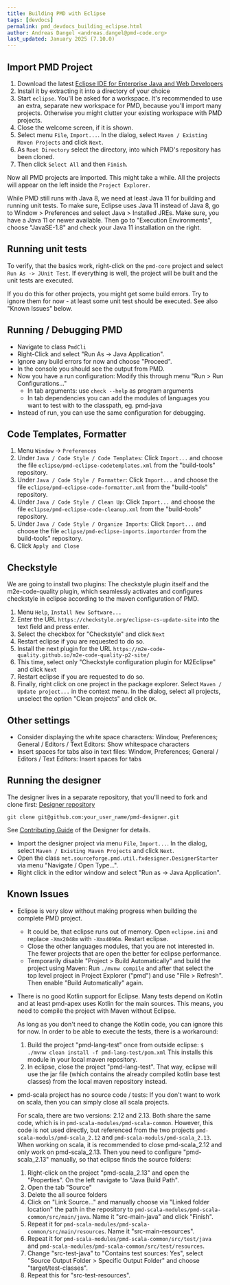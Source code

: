 ```yaml
---
title: Building PMD with Eclipse
tags: [devdocs]
permalink: pmd_devdocs_building_eclipse.html
author: Andreas Dangel <andreas.dangel@pmd-code.org>
last_updated: January 2025 (7.10.0)
---
```


## Import PMD Project

1. Download the latest [Eclipse IDE for Enterprise Java and Web Developers](http://www.eclipse.org/downloads/eclipse-packages/)
2. Install it by extracting it into a directory of your choice
3. Start `eclipse`. You'll be asked for a workspace. It's recommended to use an extra, separate new workspace for PMD,
   because you'll import many projects. Otherwise you might clutter your existing workspace with PMD projects.
4. Close the welcome screen, if it is shown.
5. Select menu `File`, `Import...`. In the dialog, select `Maven / Existing Maven Projects` and click `Next`.
6. As `Root Directory` select the directory, into which PMD's repository has been cloned.
7. Then click `Select All` and then `Finish`.

Now all PMD projects are imported. This might take a while. All the projects will appear on the left inside
the `Project Explorer`.

While PMD still runs with Java 8, we need at least Java 11 for building and running unit tests.
To make sure, Eclipse uses Java 11 instead of Java 8, go to Window > Preferences and select
Java > Installed JREs. Make sure, you have a Java 11 or newer available. Then go to "Execution Environments",
choose "JavaSE-1.8" and check your Java 11 installation on the right.

## Running unit tests

To verify, that the basics work, right-click on the `pmd-core` project and select `Run As -> JUnit Test`.
If everything is well, the project will be built and the unit tests are executed.

If you do this for other projects, you might get some build errors. Try to ignore them for now - at least some unit test
should be executed. See also "Known Issues" below.

## Running / Debugging PMD

* Navigate to class `PmdCli`
* Right-Click and select "Run As -> Java Application".
* Ignore any build errors for now and choose "Proceed".
* In the console you should see the output from PMD.
* Now you have a run configuration: Modify this through menu "Run > Run Configurations..."
  * In tab arguments: use `check --help` as program arguments
  * In tab dependencies you can add the modules of languages you want to test with to the classpath, eg. pmd-java
* Instead of run, you can use the same configuration for debugging.

## Code Templates, Formatter

1. Menu `Window` -> `Preferences`
2. Under `Java / Code Style / Code Templates`:
   Click `Import...` and choose the file `eclipse/pmd-eclipse-codetemplates.xml` from the "build-tools" repository.
3. Under `Java / Code Style / Formatter`:
   Click `Import...` and choose the file `eclipse/pmd-eclipse-code-formatter.xml` from the "build-tools" repository.
4. Under `Java / Code Style / Clean Up`:
   Click `Import...` and choose the file `eclipse/pmd-eclipse-code-cleanup.xml` from the "build-tools" repository.
5. Under `Java / Code Style / Organize Imports`:
   Click `Import...` and choose the file `eclipse/pmd-eclipse-imports.importorder` from the build-tools" repository.
6. Click `Apply and Close`

## Checkstyle

We are going to install two plugins: The checkstyle plugin itself and the m2e-code-quality plugin, which seamlessly activates and configures checkstyle in eclipse according to the maven configuration of PMD.

1.  Menu `Help`, `Install New Software...`
2.  Enter the URL `https://checkstyle.org/eclipse-cs-update-site` into the text field and press enter.
3.  Select the checkbox for "Checkstyle" and click `Next`
4.  Restart eclipse if you are requested to do so.
5.  Install the next plugin for the URL `https://m2e-code-quality.github.io/m2e-code-quality-p2-site/`
6.  This time, select only "Checkstyle configuration plugin for M2Eclipse" and click `Next`
7.  Restart eclipse if you are requested to do so.
8.  Finally, right click on one project in the package explorer. Select `Maven / Update project...` in the context
    menu. In the dialog, select all projects, unselect the option "Clean projects" and click `OK`.


## Other settings

*   Consider displaying the white space characters: Window, Preferences; General / Editors / Text Editors: Show whitespace characters
*   Insert spaces for tabs also in text files: Window, Preferences; General / Editors / Text Editors: Insert spaces for tabs

## Running the designer

The designer lives in a separate repository, that you'll need to fork and clone first:
[Designer repository](https://github.com/pmd/pmd-designer)

```shell
git clone git@github.com:your_user_name/pmd-designer.git
```

See [Contributing Guide](https://github.com/pmd/pmd-designer/blob/master/CONTRIBUTING.md) of the Designer for details.

* Import the designer project via menu `File`, `Import...`. In the dialog, select `Maven / Existing Maven Projects` and click `Next`.
* Open the class `net.sourceforge.pmd.util.fxdesigner.DesignerStarter` via menu "Navigate / Open Type...".
* Right click in the editor window and select "Run as -> Java Application".

## Known Issues

* Eclipse is very slow without making progress when building the complete PMD project.
  * It could be, that eclipse runs out of memory. Open `eclipse.ini` and replace `-Xmx2048m` with `-Xmx4096m`. Restart eclipse.
  * Close the other languages modules, that you are not interested in. The fewer projects that are open the better
    for eclipse performance.
  * Temporarily disable "Project > Build Automatically" and build the project using Maven: Run `./mvnw compile` and
    after that select the top level project in Project Explorer ("pmd") and use "File > Refresh". Then enable
    "Build Automatically" again.

* There is no good Kotlin support for Eclipse. Many tests depend on Kotlin and at least pmd-apex uses Kotlin
  for the main sources. This means, you need to compile the project with Maven without Eclipse.

  As long as you don't need to change the Kotlin code, you can ignore this for now.
  In order to be able to execute the tests, there is a workaround:

    1. Build the project "pmd-lang-test" once from outside eclipse: `$ ./mvnw clean install -f pmd-lang-test/pom.xml`
       This installs this module in your local maven repository.
    2. In eclipse, close the project "pmd-lang-test". That way, eclipse will use the jar file (which contains
       the already compiled kotlin base test classes) from the local maven repository instead.

* pmd-scala project has no source code / tests: If you don't want to work on scala, then you can simply
  close all scala projects.

  For scala, there are two versions: 2.12 and 2.13. Both share the same code, which is in
  `pmd-scala-modules/pmd-scala-common`. However, this code is not used directly, but referenced from the two
  projects `pmd-scala-moduls/pmd-scala_2.12` and `pmd-scala-moduls/pmd-scala_2.13`. When working on scala,
  it is recommended to close pmd-scala_2.12 and only work on pmd-scala_2.13. Then you need to configure
  "pmd-scala_2.13" manually, so that eclipse finds the source folders:

    1. Right-click on the project "pmd-scala_2.13" and open the "Properties". On the left navigate to "Java Build Path".
    2. Open the tab "Source"
    3. Delete the all source folders
    4. Click on "Link Source..." and manually choose via "Linked folder location" the path in the repository
       to `pmd-scala-modules/pmd-scala-common/src/main/java`. Name it "src-main-java" and click "Finish".
    5. Repeat it for `pmd-scala-modules/pmd-scala-common/src/main/resources`. Name it "src-main-resources".
    6. Repeat it for `pmd-scala-modules/pmd-scala-common/src/test/java` and `pmd-scala-modules/pmd-scala-common/src/test/resources`.
    7. Change "src-test-java" to "Contains test sources: Yes", select "Source Output Folder > Specific Output Folder" and
       choose "target/test-classes".
    8. Repeat this for "src-test-resources".

